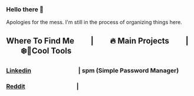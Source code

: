 ### Hello there 👋

Apologies for the mess. I'm still in the process of organizing things here.

## Where To Find Me &nbsp; &nbsp; &nbsp; &nbsp; | &nbsp; &nbsp; &nbsp; &nbsp; 🔥 Main Projects &nbsp; &nbsp; &nbsp; &nbsp; | &nbsp; &nbsp; &nbsp; &nbsp; ❄️🔨Cool Tools
    
### [Linkedin](linkedin.com/in/enzoisotton)  &nbsp; &nbsp; &nbsp; &nbsp; &nbsp; &nbsp; &nbsp; &nbsp; &nbsp; &nbsp; &nbsp; &nbsp; &nbsp; &nbsp; &nbsp; &nbsp; | spm (Simple Password Manager)
### [Reddit](reddit.com/u/isotton) &nbsp; &nbsp; &nbsp; &nbsp; &nbsp; &nbsp; &nbsp; &nbsp; &nbsp; &nbsp; &nbsp; &nbsp; &nbsp; &nbsp; &nbsp; &nbsp; &nbsp; &nbsp;|
